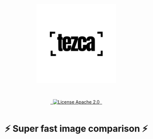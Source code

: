 <br />
<br />
<p align="center">
  <a href="https://tremor.so">
    <picture>
       <source media="(prefers-color-scheme: dark)" srcset="assets/tezca_light.svg">
      <source media="(prefers-color-scheme: light)" srcset="assets/tezca_dark.svg">
    <img alt="Tremor Logo" src="assets/tezca_light.svg" height="250"/>
    </picture>
  </a>
</p>
<div align="center">
<br />
<br />
<div align="center">
  <a href="">
    <img alt="" src="https://img.shields.io/badge/any_text-you_like-green">
  </a>
  <a href="">
    <img alt="" src="https://img.shields.io/badge/any_text-you_like-red" height="20" width="auto">
  </a>
  <a href="">
    <img alt="License Apache 2.0" src="https://img.shields.io/badge/license-Apache 2.0-blue.svg?style=flat&color=3b82f6&labelColor=334155 " height="20" width="auto">
  </a>
  <a href="">
    <img src="https://img.shields.io/badge/any_text-you_like-purple" alt="" />
  </a>
  <a href="">
    <img src="https://img.shields.io/badge/any_text-you_like-yellow" alt="" />
  </a>
</div>

</h3>
<br />
  <h1>⚡️ Super fast image comparison ⚡️</h1>
</div>
